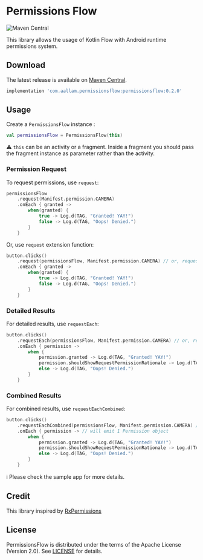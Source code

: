# Permissions Flow 

![Maven Central](https://img.shields.io/maven-central/v/com.aallam.permissionsflow/permissionsflow)

This library allows the usage of Kotlin Flow with Android runtime permissions system.

## Download

The latest release is available on [Maven Central](https://search.maven.org/artifact/com.aallam.permissionsflow/permissionsflow).

```groovy
implementation 'com.aallam.permissionsflow:permissionsflow:0.2.0'
```

## Usage
Create a `PermissionsFlow` instance :
```kotlin
val permissionsFlow = PermissionsFlow(this)
```
⚠️ `this` can be an activity or a fragment. Inside a fragment you should pass the fragment instance as parameter rather than the activity.

### Permission Request
To request permissions, use  `request`: 
```kotlin
permissionsFlow
    .request(Manifest.permission.CAMERA)
    .onEach { granted ->
        when(granted) {
            true -> Log.d(TAG, "Granted! YAY!") 
            false -> Log.d(TAG, "Oops! Denied.") 
        }
    }
```

Or, use `request` extension function:
```kotlin
button.clicks()
    .request(permissionsFlow, Manifest.permission.CAMERA) // or, request(Manifest.permission.CAMERA)
    .onEach { granted ->
        when(granted) {
            true -> Log.d(TAG, "Granted! YAY!") 
            false -> Log.d(TAG, "Oops! Denied.") 
        }
    }
```

### Detailed Results
For detailed results, use `requestEach`:
```kotlin
button.clicks()
    .requestEach(permissionsFlow, Manifest.permission.CAMERA) // or, requestEach(Manifest.permission.CAMERA)
    .onEach { permission ->
        when {
            permission.granted -> Log.d(TAG, "Granted! YAY!") 
            permission.shouldShowRequestPermissionRationale -> Log.d(TAG, "Denied without ask never again :(") 
            else -> Log.d(TAG, "Oops! Denied.") 
        }
    }
```

### Combined Results
For combined results, use `requestEachCombined`:
```kotlin
button.clicks()
    .requestEachCombined(permissionsFlow, Manifest.permission.CAMERA) // or, requestEachCombined(Manifest.permission.CAMERA)
    .onEach { permission -> // will emit 1 Permission object
        when {
            permission.granted -> Log.d(TAG, "Granted! YAY!") 
            permission.shouldShowRequestPermissionRationale -> Log.d(TAG, "Denied without ask never again :(") 
            else -> Log.d(TAG, "Oops! Denied.") 
        }
    }
```
ℹ️ Please check the sample app for more details.

## Credit
This library inspired by [RxPermissions](https://github.com/tbruyelle/RxPermissions)

## License
PermissionsFlow is distributed under the terms of the Apache License (Version 2.0). See [LICENSE](LICENSE) for details.
